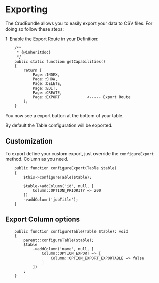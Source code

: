 # Exporting
The CrudBundle allows you to easily export your data to CSV files. For doing so follow these steps:

1: Enable the Export Route in your Definition:
```
    /**
     * {@inheritdoc}
     */
    public static function getCapabilities()
    {
        return [
            Page::INDEX,
            Page::SHOW,
            Page::DELETE,
            Page::EDIT,
            Page::CREATE,
            Page::EXPORT			<----- Export Route
        ];
    }
```

You now see a export button at the bottom of your table.

By default the Table configuration will be exported.

## Customization

To export define your custom export, just override the `configureExport` method. Column as you need.

```   
    public function configureExport(Table $table)
    {
        $this->configureTable($table);

        $table->addColumn('id', null, [
            Column::OPTION_PRIORITY => 200
        ])
        ->addColumn('jobTitle');
    }
```



## Export Column options

```   
    public function configureTable(Table $table): void
    {
        parent::configureTable($table);
        $table
            ->addColumn('name', null, [
                Column::OPTION_EXPORT => [
                    Column::OPTION_EXPORT_EXPORTABLE => false
                ]
            ])
        ;
    }
```   


